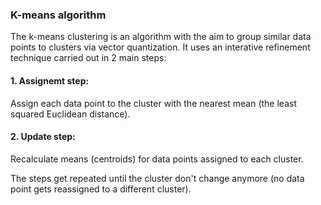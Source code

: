 ### K-means algorithm

The k-means clustering is an algorithm with the aim to group similar data points to clusters via vector quantization.
It uses an interative refinement technique carried out in 2 main steps:

#### 1. Assignemt step:

Assign each data point to the cluster with the nearest mean (the least squared Euclidean distance).

#### 2. Update step:

Recalculate means (centroids) for data points assigned to each cluster.

The steps get repeated until the cluster don't change anymore (no data point gets reassigned to a different cluster).

